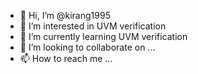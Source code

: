 - 👋 Hi, I’m @kirang1995
- 👀 I’m interested in UVM verification
- 🌱 I’m currently learning UVM verification
- 💞️ I’m looking to collaborate on ...
- 📫 How to reach me ...

<!---
kirang1995/kirang1995 is a ✨ special ✨ repository because its `README.md` (this file) appears on your GitHub profile.
You can click the Preview link to take a look at your changes.
--->
